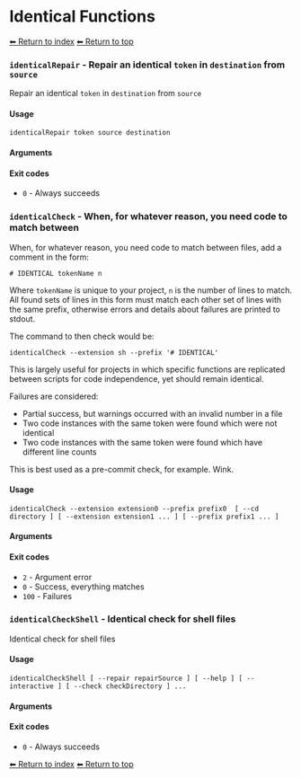# Identical Functions

[⬅ Return to index](index.md)
[⬅ Return to top](../index.md)


### `identicalRepair` - Repair an identical `token` in `destination` from `source`

Repair an identical `token` in `destination` from `source`

#### Usage

    identicalRepair token source destination
    

#### Arguments



#### Exit codes

- `0` - Always succeeds

### `identicalCheck` - When, for whatever reason, you need code to match between

When, for whatever reason, you need code to match between files, add a comment in the form:

    # IDENTICAL tokenName n

Where `tokenName` is unique to your project, `n` is the number of lines to match. All found sets of lines in this form
must match each other set of lines with the same prefix, otherwise errors and details about failures are printed to stdout.

The command to then check would be:

    identicalCheck --extension sh --prefix '# IDENTICAL'

This is largely useful for projects in which specific functions are replicated between scripts for code independence, yet
should remain identical.

Failures are considered:

- Partial success, but warnings occurred with an invalid number in a file
- Two code instances with the same token were found which were not identical
- Two code instances with the same token were found which have different line counts

This is best used as a pre-commit check, for example. Wink.

#### Usage

    identicalCheck --extension extension0 --prefix prefix0  [ --cd directory ] [ --extension extension1 ... ] [ --prefix prefix1 ... ]
    

#### Arguments



#### Exit codes

- `2` - Argument error
- `0` - Success, everything matches
- `100` - Failures

### `identicalCheckShell` - Identical check for shell files

Identical check for shell files

#### Usage

    identicalCheckShell [ --repair repairSource ] [ --help ] [ --interactive ] [ --check checkDirectory ] ...
    

#### Arguments



#### Exit codes

- `0` - Always succeeds

[⬅ Return to index](index.md)
[⬅ Return to top](../index.md)
